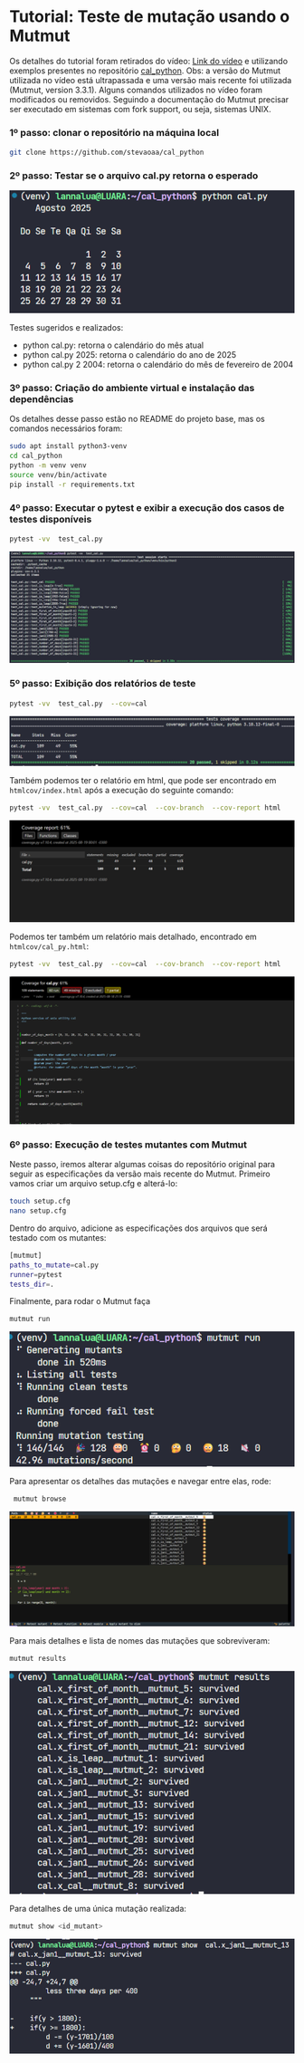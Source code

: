 # Tutorial: Teste de mutação usando o Mutmut

Os detalhes do tutorial foram retirados do vídeo: [Link do vídeo](https://www.youtube.com/watch?v=FbMpoVOorFI) e utilizando exemplos presentes no repositório [cal_python](<https://github.com/stevaoaa/cal_python>).
Obs: a versão do Mutmut utilizada no vídeo está ultrapassada e uma versão mais recente foi utilizada (Mutmut, version 3.3.1). Alguns comandos utilizados no vídeo foram modificados ou removidos. Seguindo a documentação do Mutmut precisar ser executado em sistemas com fork support, ou seja, sistemas UNIX.

### 1º passo: clonar o repositório na máquina local
```sh
git clone https://github.com/stevaoaa/cal_python
```

### 2º passo: Testar se o arquivo cal.py retorna o esperado
![Teste de Execução](assets/primeiraexec.png)

Testes sugeridos e realizados:
- python cal.py: retorna o calendário do mês atual
- python cal.py 2025: retorna o calendário do ano de 2025
- python cal.py 2 2004: retorna o calendário do mês de fevereiro de 2004

### 3º passo: Criação do ambiente virtual e instalação das dependências
Os detalhes desse passo estão no README do projeto base, mas os comandos necessários foram:
```sh
sudo apt install python3-venv	
cd cal_python
python -m venv venv
source venv/bin/activate
pip install -r requirements.txt
```
### 4º passo: Executar o pytest e exibir a execução dos casos de testes disponíveis
```sh
pytest -vv  test_cal.py
```
![Teste de Execução dos casos tests](assets/testprimeiraexec.png)

### 5º passo: Exibição dos relatórios de teste

```sh
pytest -vv  test_cal.py  --cov=cal
```
![Relatório de Teste](assets/relatorio1.png)

Também podemos ter o relatório em html, que pode ser encontrado em `htmlcov/index.html` após a execução do seguinte comando:
```sh
pytest -vv  test_cal.py  --cov=cal  --cov-branch  --cov-report html
```
![Relatório de teste html 1](assets/index.png)

Podemos ter também um relatório mais detalhado, encontrado em `htmlcov/cal_py.html`:
```sh
pytest -vv  test_cal.py  --cov=cal  --cov-branch  --cov-report html
```
![Relatório de teste html 2](assets/index2.png)

### 6º passo: Execução de testes mutantes com Mutmut

Neste passo, iremos alterar algumas coisas do repositório original para seguir as especificações da versão mais recente do Mutmut. Primeiro vamos criar um arquivo setup.cfg e alterá-lo:
```sh
touch setup.cfg
nano setup.cfg
```
Dentro do arquivo, adicione as especificações dos arquivos que será testado com os mutantes:
```sh
[mutmut]
paths_to_mutate=cal.py
runner=pytest
tests_dir=.
```
Finalmente, para rodar o Mutmut faça
```sh
mutmut run
```
![Execução do Mutmut](assets/mutmut1.png)

Para apresentar os detalhes das mutações e navegar entre elas, rode:
```sh
 mutmut browse
```
![Browse do mutmut](assets/browse.png)

Para mais detalhes e lista de nomes das mutações que sobreviveram:
```sh
mutmut results
```
![Results do mutmut](assets/results.png)

Para detalhes de uma única mutação realizada:
```sh
mutmut show <id_mutant>
```
![Results de uma mutação](assets/show.png)
